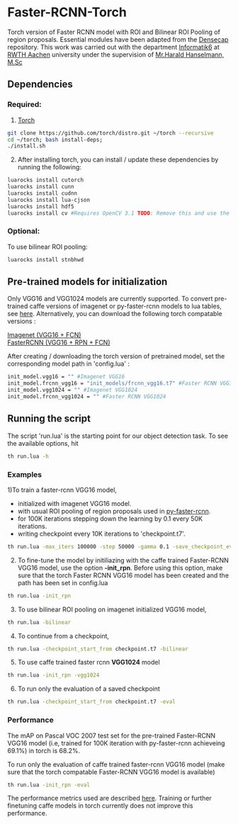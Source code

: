 # Faster-RCNN-Torch
Torch version of Faster RCNN model with ROI and Bilinear ROI Pooling of region proposals. Essential modules have been adapted from the [Densecap](https://github.com/jcjohnson/densecap) repository. This work was carried out with the department [Informatik6](https://www-i6.informatik.rwth-aachen.de/) at [RWTH Aachen](http://www.rwth-aachen.de/cms/~a/root/?lidx=1) university under the supervision of [Mr.Harald Hanselmann, M.Sc](http://www.informatik.rwth-aachen.de/cms/Informatik/Fachgruppe/Kontakt/Fachstudienberater/~muxq/Harald-Hanselmann-M-Sc-Fachstudienber/?lidx=1&allou=1)

## Dependencies

### Required:
1) [Torch](http://torch.ch/)
```bash
git clone https://github.com/torch/distro.git ~/torch --recursive
cd ~/torch; bash install-deps;
./install.sh
```

2) After installing torch, you can install / update these dependencies by running the following:
```bash
luarocks install cutorch
luarocks install cunn
luarocks install cudnn
luarocks install lua-cjson
luarocks install hdf5
luarocks install cv #Requires OpenCV 3.1 TODO: Remove this and use the torch image module
```
### Optional:

To use bilinear ROI pooling:
```bash
luarocks install stnbhwd
```

## Pre-trained models for initialization

Only VGG16 and VGG1024 models are currently supported. To convert pre-trained caffe versions of imagenet or py-faster-rcnn models to lua tables, see [here](https://github.com/as641651/Faster-RCNN-Torch/tree/master/init_models/transfer_from_caffe). Alternatively, you can download the following torch compatable versions :

[Imagenet (VGG16 + FCN)](https://drive.google.com/open?id=0B8Uc-OssxXlDbmJKWjk4MU9QaWs) <br />
[FasterRCNN (VGG16 + RPN + FCN)](https://drive.google.com/open?id=0B8Uc-OssxXlDRXQ4WC1xQ1JoT28)

After creating / downloading the torch version of pretrained model, set the corresponding model path in 'config.lua' :
```bash
init_model.vgg16 = "" #Imagenet VGG16
init_model.frcnn_vgg16 = "init_models/frcnn_vgg16.t7" #Faster RCNN VGG16
init_model.vgg1024 = "" #Imagenet VGG1024
init_model.frcnn_vgg1024 = "" #Faster RCNN VGG1024
```
## Running the script

The script 'run.lua' is the starting point for our object detection task. To see the available options, hit
```bash
th run.lua -h
```

### Examples
1)To train a faster-rcnn VGG16 model,

* initialized with imagenet VGG16 model.  
* with usual ROI pooling of region proposals used in [py-faster-rcnn](https://github.com/rbgirshick/py-faster-rcnn). 
* for 100K iterations stepping down the learning by 0.1 every 50K iterations.
* writing checkpoint every 10K iterations to 'checkpoint.t7'.

```bash
th run.lua -max_iters 100000 -step 50000 -gamma 0.1 -save_checkpoint_every 10000 -checkpoint_path checkpoint.t7 -seed 1432
```
2) To fine-tune the model by initiliazing with the caffe trained Faster-RCNN VGG16 model, use the option **-init_rpn**. Before using this option, make sure that the torch Faster RCNN VGG16 model has been created and the path has been set in config.lua 
```bash
th run.lua -init_rpn 
```
3) To use bilinear ROI pooling on imagenet initialized VGG16 model, 
```bash
th run.lua -bilinear
```
4) To continue from a checkpoint,
```bash
th run.lua -checkpoint_start_from checkpoint.t7 -bilinear
```
5) To use caffe trained faster rcnn **VGG1024** model
```bash
th run.lua -init_rpn -vgg1024
```
6) To run only the evaluation of a saved checkpoint
```bash
th run.lua -checkpoint_start_from checkpoint.t7 -eval
```

### Performance
The mAP on Pascal VOC 2007 test set for the pre-trained Faster-RCNN VGG16 model (i.e, trained for 100K iteration with py-faster-rcnn achieveing 69.1%) in torch is 68.2%. 

To run only the evaluation of caffe trained faster-rcnn VGG16 model (make sure that the torch compatable Faster-RCNN VGG16 model is available) 
```bash
th run.lua -init_rpn -eval
```
The performance metrics used are described [here](https://github.com/as641651/Faster-RCNN-Torch/tree/master/eval). Training or further finetuning caffe models in torch currently does not improve this performance.



